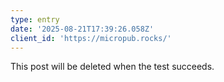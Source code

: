 ```yaml
---
type: entry
date: '2025-08-21T17:39:26.058Z'
client_id: 'https://micropub.rocks/'
---
```

This post will be deleted when the test succeeds.
